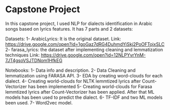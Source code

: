 # Capstone Project



In this capstone project, I used NLP for dialects identification in Arabic songs based on lyrics features. It has 7 parts and 2 datasets:

Datasets:
1- ArabicLyrics: It is the original dataset.
Link:
https://drive.google.com/open?id=1goGaz7dRG4DuhmdYiSkj2PoOFTojxSLC
2- farasa_lyrics: the dataset after implementing cleaning and lemmatization techniques
Link:
https://drive.google.com/open?id=12NLPYvrYnM-7JT4gsoVSJTDNom1HfkEG

Notebooks:
1- Data info and description.
2- Data Cleaning and lemmatization using FARASA API.
3- EDA by creating word-clouds for each dialect.
4- Creating world-clouds for NLTK lemmtized lyrics after Count-Vectorizer has been implemented
5- Creating world-clouds for Farasa lemmtized lyrics after Count-Vectorizer has been applied. After that ML models has been used to predict the dialect.
6- TF-IDF and two ML models been used.
7- Word2vec model.
